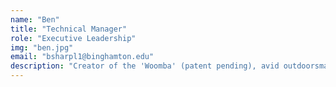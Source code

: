 ```yaml
---
name: "Ben"
title: "Technical Manager"
role: "Executive Leadership"
img: "ben.jpg"
email: "bsharpl1@binghamton.edu"
description: "Creator of the 'Woomba' (patent pending), avid outdoorsman, and general connoisseur of shorting electronics.  "
---
```

